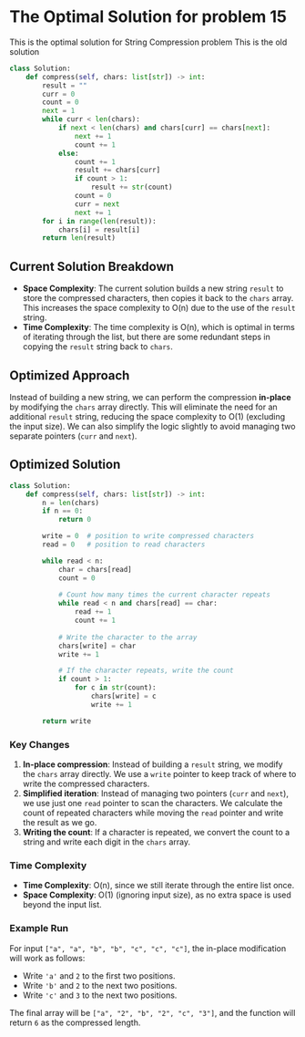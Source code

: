 # The Optimal Solution for problem 15

This is the optimal solution for String Compression problem
This is the old solution

```python
class Solution:
    def compress(self, chars: list[str]) -> int:
        result = ""
        curr = 0
        count = 0
        next = 1
        while curr < len(chars):
            if next < len(chars) and chars[curr] == chars[next]:
                next += 1
                count += 1
            else:
                count += 1
                result += chars[curr]
                if count > 1:
                    result += str(count)
                count = 0
                curr = next
                next += 1
        for i in range(len(result)):
            chars[i] = result[i]
        return len(result)
```

## Current Solution Breakdown

- **Space Complexity**: The current solution builds a new string `result` to store the compressed characters, then copies it back to the `chars` array. This increases the space complexity to O(n) due to the use of the `result` string.
- **Time Complexity**: The time complexity is O(n), which is optimal in terms of iterating through the list, but there are some redundant steps in copying the `result` string back to `chars`.

## Optimized Approach

Instead of building a new string, we can perform the compression **in-place** by modifying the `chars` array directly. This will eliminate the need for an additional `result` string, reducing the space complexity to O(1) (excluding the input size). We can also simplify the logic slightly to avoid managing two separate pointers (`curr` and `next`).

## Optimized Solution

```python
class Solution:
    def compress(self, chars: list[str]) -> int:
        n = len(chars)
        if n == 0:
            return 0

        write = 0  # position to write compressed characters
        read = 0   # position to read characters

        while read < n:
            char = chars[read]
            count = 0
            
            # Count how many times the current character repeats
            while read < n and chars[read] == char:
                read += 1
                count += 1
            
            # Write the character to the array
            chars[write] = char
            write += 1

            # If the character repeats, write the count
            if count > 1:
                for c in str(count):
                    chars[write] = c
                    write += 1

        return write
```

### Key Changes

1. **In-place compression**: Instead of building a `result` string, we modify the `chars` array directly. We use a `write` pointer to keep track of where to write the compressed characters.
2. **Simplified iteration**: Instead of managing two pointers (`curr` and `next`), we use just one `read` pointer to scan the characters. We calculate the count of repeated characters while moving the `read` pointer and write the result as we go.
3. **Writing the count**: If a character is repeated, we convert the count to a string and write each digit in the `chars` array.

### Time Complexity

- **Time Complexity**: O(n), since we still iterate through the entire list once.
- **Space Complexity**: O(1) (ignoring input size), as no extra space is used beyond the input list.

### Example Run

For input `["a", "a", "b", "b", "c", "c", "c"]`, the in-place modification will work as follows:

- Write `'a'` and `2` to the first two positions.
- Write `'b'` and `2` to the next two positions.
- Write `'c'` and `3` to the next two positions.
  
The final array will be `["a", "2", "b", "2", "c", "3"]`, and the function will return `6` as the compressed length.
